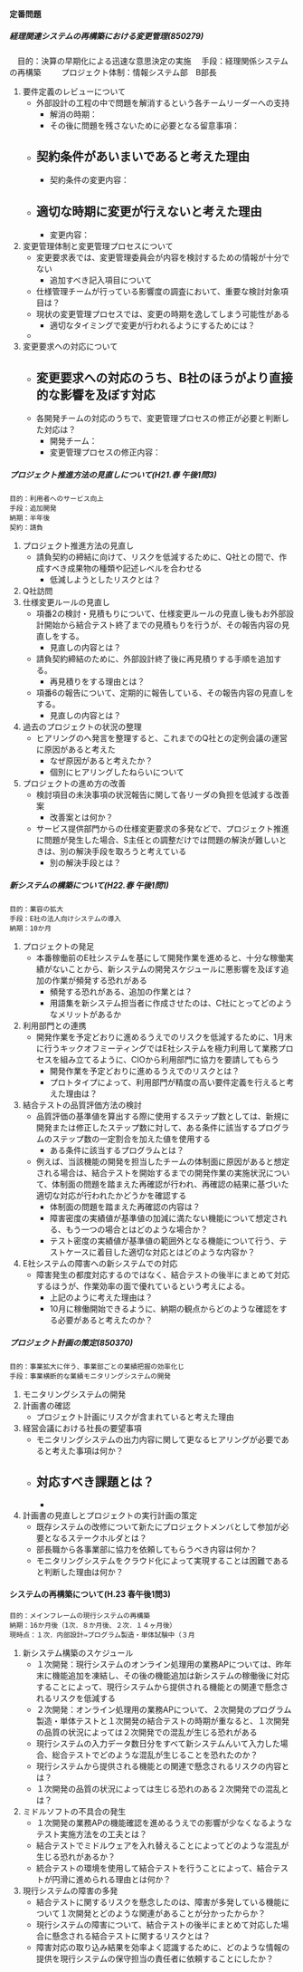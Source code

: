 #### 定番問題
##### 経理関連システムの再構築における変更管理(850279)
　目的：決算の早期化による迅速な意思決定の実施
　手段：経理関係システムの再構築
　
　プロジェクト体制：情報システム部　B部長
　
1. 要件定義のレビューについて
    * 外部設計の工程の中で問題を解消するという各チームリーダーへの支持
        - 解消の時期：
        - その後に問題を残さないために必要となる留意事項：
    * 契約条件があいまいであると考えた理由
        - 
        - 契約条件の変更内容：
    * 適切な時期に変更が行えないと考えた理由
        - 
        - 変更内容：
2. 変更管理体制と変更管理プロセスについて
    * 変更要求表では、変更管理委員会が内容を検討するための情報が十分でない
        - 追加すべき記入項目について
    * 仕様管理チームが行っている影響度の調査において、重要な検討対象項目は？
    * 現状の変更管理プロセスでは、変更の時期を逸してしまう可能性がある
        - 適切なタイミングで変更が行われるようにするためには？
    * 
3. 変更要求への対応について
    * 変更要求への対応のうち、B社のほうがより直接的な影響を及ぼす対応
        - 
    * 各開発チームの対応のうちで、変更管理プロセスの修正が必要と判断した対応は？
        - 開発チーム：
        - 変更管理プロセスの修正内容：

##### プロジェクト推進方法の見直しについて(H21.春 午後1問3) 
    目的：利用者へのサービス向上
    手段：追加開発
    納期：半年後
    契約：請負
1. プロジェクト推進方法の見直し
    * 請負契約の締結に向けて、リスクを低減するために、Q社との間で、作成すべき成果物の種類や記述レベルを合わせる
        - 低減しようとしたリスクとは？
2. Q社訪問
3. 仕様変更ルールの見直し
    * 項番2の検討・見積もりについて、仕様変更ルールの見直し後もお外部設計開始から結合テスト終了までの見積もりを行うが、その報告内容の見直しをする。
        - 見直しの内容とは？
    * 請負契約締結のために、外部設計終了後に再見積りする手順を追加する。
        - 再見積りをする理由とは？
    * 項番6の報告について、定期的に報告している、その報告内容の見直しをする。
        - 見直しの内容とは？
4. 過去のプロジェクトの状況の整理
    * ヒアリングのへ発言を整理すると、これまでのQ社との定例会議の運営に原因があると考えた
        - なぜ原因があると考えたか？
        - 個別にヒアリングしたねらいについて
5. プロジェクトの進め方の改善
    * 検討項目の未決事項の状況報告に関して各リーダの負担を低減する改善案
        - 改善案とは何か？
    * サービス提供部門からの仕様変更要求の多発などで、プロジェクト推進に問題が発生した場合、S主任との調整だけでは問題の解決が難しいときは、別の解決手段を取ろうと考えている
        - 別の解決手段とは？

##### 新システムの構築について(H22.春 午後1問1) 
    目的：業容の拡大
    手段：E社の法人向けシステムの導入
    納期：10か月
1. プロジェクトの発足
    * 本番稼働前のE社システムを基にして開発作業を進めると、十分な稼働実績がないことから、新システムの開発スケジュールに悪影響を及ぼす追加の作業が頻発する恐れがある
        - 頻発する恐れがある、追加の作業とは？
        - 用語集を新システム担当者に作成させたのは、C社にとってどのようなメリットがあるか
2. 利用部門との連携
    * 開発作業を予定どおりに進めるうえでのリスクを低減するために、1月末に行うキックオフミーティングではE社システムを極力利用して業務プロセスを組み立てるように、CIOから利用部門に協力を要請してもらう
        - 開発作業を予定どおりに進めるうえでのリスクとは？
        - プロトタイプによって、利用部門が精度の高い要件定義を行えると考えた理由は？
3. 結合テストの品質評価方法の検討
    * 品質評価の基準値を算出する際に使用するステップ数としては、新規に開発または修正したステップ数に対して、ある条件に該当するプログラムのステップ数の一定割合を加えた値を使用する
        - ある条件に該当するプログラムとは？
    * 例えば、当該機能の開発を担当したチームの体制面に原因があると想定される場合は、結合テストを開始するまでの開発作業の実施状況について、体制面の問題を踏まえた再確認が行われ、再確認の結果に基づいた適切な対応が行われたかどうかを確認する
        - 体制面の問題を踏まえた再確認の内容は？
        - 障害密度の実績値が基準値の加減に満たない機能について想定される、もう一つの場合とはどのような場合か？
        - テスト密度の実績値が基準値の範囲外となる機能について行う、テストケースに着目した適切な対応とはどのような内容か？
4. E社システムの障害への新システムでの対応
    * 障害発生の都度対応するのではなく、結合テストの後半にまとめて対応するほうが、作業効率の面で優れているという考えによる。
        - 上記のように考えた理由は？
        - 10月に稼働開始できるように、納期の観点からどのような確認をする必要があると考えたのか？

##### プロジェクト計画の策定(850370)
    目的：事業拡大に伴う、事業部ごとの業績把握の効率化じ
    手段：事業横断的な業績モニタリングシステムの開発
1. モニタリングシステムの開発
2. 計画書の確認
    * プロジェクト計画にリスクが含まれていると考えた理由
3. 経営会議における社長の要望事項
    * モニタリングシステムの出力内容に関して更なるヒアリングが必要であると考えた事項は何か？
    * 対応すべき課題とは？
        - 
        - 
4. 計画書の見直しとプロジェクトの実行計画の策定
    * 既存システムの改修について新たにプロジェクトメンバとして参加が必要となるステークホルダとは？
    * 部長職から各事業部に協力を依頼してもらうべき内容は何か？
    * モニタリングシステムをクラウド化によって実現することは困難であると判断した理由は何か？

#### システムの再構築について(H.23 春午後1問3)
    目的：メインフレームの現行システムの再構築
    納期：16か月後（1次．８か月後、２次．１４ヶ月後）
    現時点：１次．内部設計⇒プログラム製造・単体試験中（３月
1. 新システム構築のスケジュール
    * １次開発：現行システムのオンライン処理用の業務APについては、昨年末に機能追加を凍結し、その後の機能追加は新システムの稼働後に対応することによって、現行システムから提供される機能との関連で懸念されるリスクを低減する
    * ２次開発：オンライン処理用の業務APについて、２次開発のプログラム製造・単体テストと１次開発の結合テストの時期が重なると、１次開発の品質の状況によっては２次開発での混乱が生じる恐れがある
    * 現行システムの入力データ数日分をすべて新システムんいて入力した場合、総合テストでどのような混乱が生じることを恐れたのか？
    * 現行システムから提供される機能との関連で懸念されるリスクの内容とは？
    * １次開発の品質の状況によっては生じる恐れのある２次開発での混乱とは？
2. ミドルソフトの不具合の発生
    * １次開発の業務APの機能確認を進めるうえでの影響が少なくなるようなテスト実施方法をの工夫とは？
    * 結合テストでミドルウェアを入れ替えることによってどのような混乱が生じる恐れがあるか？
    * 統合テストの環境を使用して結合テストを行うことによって、結合テストが円滑に進められる理由とは何か？
3. 現行システムの障害の多発
    * 結合テストに関するリスクを懸念したのは、障害が多発している機能について１次開発とどのような関連があることが分かったからか？
    * 現行システムの障害について、結合テストの後半にまとめて対応した場合に懸念される結合テストに関するリスクとは？
    * 障害対応の取り込み結果を効率よく認識するために、どのような情報の提供を現行システムの保守担当の責任者に依頼することにしたか？
    